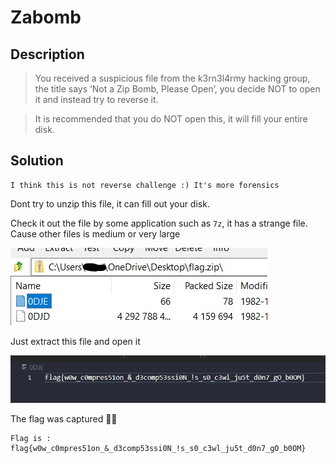 # Zabomb
## Description

> You received a suspicious file from the k3rn3l4rmy hacking group, the title says ‘Not a Zip Bomb, Please Open’, you decide NOT to open it and instead try to reverse it.

> It is recommended that you do NOT open this, it will fill your entire disk.

## Solution

```
I think this is not reverse challenge :) It's more forensics 
```


Dont try to unzip this file, it can fill out your disk.

Check it out the file by some application such as `7z`, it has a strange file. Cause other files is medium or very large 

![Flag](./img/Zabomb/strange.jpg)

Just extract this file and open it

![Flag](./img/Zabomb/flag.png)

The flag was captured 🎉🎉

```
Flag is : flag{w0w_c0mpres51on_&_d3comp53ssi0N_!s_s0_c3wl_ju5t_d0n7_gO_b0OM}
```
